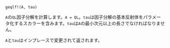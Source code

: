 ```
geqlf!(A, tau)
```

`A`の`QL`因子分解を計算します。`A = QL`。`tau`は因子分解の基本反射体をパラメータ化するスカラーを含みます。`tau`は`A`の最小次元以上の長さでなければなりません。

`A`と`tau`はインプレースで変更されて返されます。
